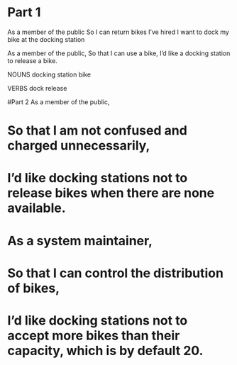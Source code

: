 # Part 1
As a member of the public
So I can return bikes I’ve hired
I want to dock my bike at the docking station

As a member of the public,
So that I can use a bike,
I’d like a docking station to release a bike.


NOUNS
docking station
bike

VERBS
dock
release




#Part 2
As a member of the public,
# So that I am not confused and charged unnecessarily,
# I’d like docking stations not to release bikes when there are none available.
#
# As a system maintainer,
# So that I can control the distribution of bikes,
# I’d like docking stations not to accept more bikes than their capacity, which is by default 20.
